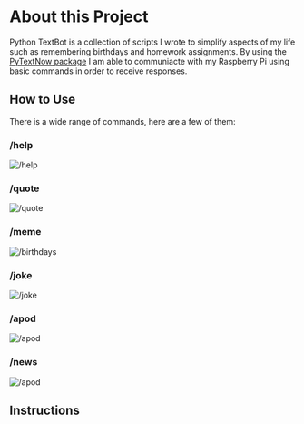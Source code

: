 # About this Project

Python TextBot is a collection of scripts I wrote to simplify aspects of my life such as remembering birthdays and homework assignments. By using the [PyTextNow package](https://pypi.org/project/PyTextNow/) I am able to communiacte with my Raspberry Pi using basic commands in order to receive responses.

## How to Use

There is a wide range of commands, here are a few of them:

### /help
<img src="{{site.baseurl | prepend: site.url}}IMG_9190.GIF" alt="/help" />

### /quote
<img src="{{site.baseurl | prepend: site.url}}IMG_9185.GIF" alt="/quote" />

### /meme
<img src="{{site.baseurl | prepend: site.url}}IMG_9187.GIF" alt="/birthdays" />

### /joke
<img src="{{site.baseurl | prepend: site.url}}IMG_9186.GIF" alt="/joke" />

### /apod
<img src="{{site.baseurl | prepend: site.url}}IMG_9189.GIF" alt="/apod" />

### /news
<img src="{{site.baseurl | prepend: site.url}}IMG_9188.GIF" alt="/apod" />

## Instructions


